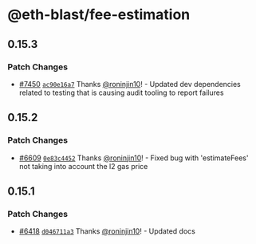 # @eth-blast/fee-estimation

## 0.15.3

### Patch Changes

- [#7450](https://github.com/BLASTchain/blast/pull/7450) [`ac90e16a7`](https://github.com/BLASTchain/blast/commit/ac90e16a7f85c4f73661ae6023135c3d00421c1e) Thanks [@roninjin10](https://github.com/roninjin10)! - Updated dev dependencies related to testing that is causing audit tooling to report failures

## 0.15.2

### Patch Changes

- [#6609](https://github.com/BLASTchain/blast/pull/6609) [`0e83c4452`](https://github.com/BLASTchain/blast/commit/0e83c44522e1a13e4d5c1395fd4dc9dbae8be08d) Thanks [@roninjin10](https://github.com/roninjin10)! - Fixed bug with 'estimateFees' not taking into account the l2 gas price

## 0.15.1

### Patch Changes

- [#6418](https://github.com/BLASTchain/blast/pull/6418) [`d046711a3`](https://github.com/BLASTchain/blast/commit/d046711a37ac050df1742b7de19ac548ffc12c7b) Thanks [@roninjin10](https://github.com/roninjin10)! - Updated docs
